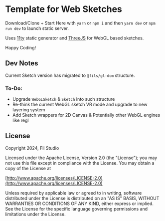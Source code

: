 # Template for Web Sketches

Download/Clone + Start Here with `yarn` or `npm i` and then `yarn dev` or `npm run dev` to launch static server.

Uses [11ty](https://www.11ty.dev/) static generator and [ThreeJS](https://threejs.org/) for WebGL based sketches.

Happy Coding!

## Dev Notes
Current Sketch version has migrated to `@fils/gl-dom` structure.

### To-Do:
* Upgrade `WebGLSketch` & `Sketch` into such structure
* Re-think the current WebGL sketch VR mode and upgrade to new layering system
* Add Sketch wrappers for 2D Canvas & Potentially other WebGL engines like regl

## License

Copyright 2024, Fil Studio

Licensed under the Apache License, Version 2.0 (the "License");
you may not use this file except in compliance with the License.
You may obtain a copy of the License at

[http://www.apache.org/licenses/LICENSE-2.0](http://www.apache.org/licenses/LICENSE-2.0)

Unless required by applicable law or agreed to in writing, software
distributed under the License is distributed on an "AS IS" BASIS,
WITHOUT WARRANTIES OR CONDITIONS OF ANY KIND, either express or implied.
See the License for the specific language governing permissions and
limitations under the License.